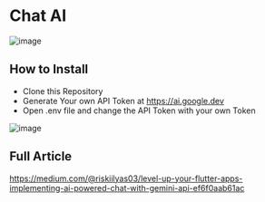 # Chat AI

![image](https://github.com/riskiilyas/Chat-AI-App/assets/71499142/664b56df-8d0b-49f1-9f22-b2f94b03301a)

## How to Install
- Clone this Repository
- Generate Your own API Token at https://ai.google.dev
- Open .env file and change the API Token with your own Token
  
![image](https://github.com/riskiilyas/Chat-AI-App/assets/71499142/86ca6686-3d23-455e-922d-8f1bab7b88ca)

## Full Article
https://medium.com/@riskiilyas03/level-up-your-flutter-apps-implementing-ai-powered-chat-with-gemini-api-ef6f0aab61ac
